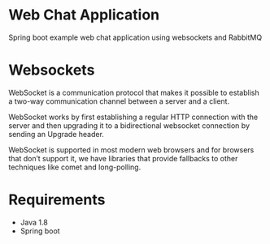 # Web Chat Application
Spring boot example web chat application using websockets and RabbitMQ

# Websockets
WebSocket is a communication protocol that makes it possible to establish a two-way communication channel between a server and a client.

WebSocket works by first establishing a regular HTTP connection with the server and then upgrading it to a bidirectional websocket connection by sending an Upgrade header.

WebSocket is supported in most modern web browsers and for browsers that don’t support it, we have libraries that provide fallbacks to other techniques like comet and long-polling.

# Requirements
   * Java 1.8
   * Spring boot

